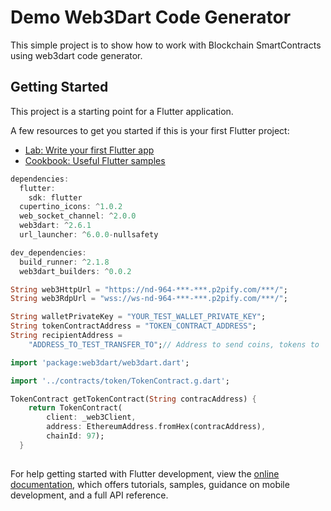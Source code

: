 # Demo Web3Dart Code Generator

This simple project is to show how to work with Blockchain SmartContracts using web3dart code generator.

## Getting Started

This project is a starting point for a Flutter application.

A few resources to get you started if this is your first Flutter project:

- [Lab: Write your first Flutter app](https://docs.flutter.dev/get-started/codelab)
- [Cookbook: Useful Flutter samples](https://docs.flutter.dev/cookbook)

```dart
dependencies:
  flutter:
    sdk: flutter
  cupertino_icons: ^1.0.2
  web_socket_channel: ^2.0.0
  web3dart: ^2.6.1
  url_launcher: ^6.0.0-nullsafety

dev_dependencies:
  build_runner: ^2.1.8
  web3dart_builders: ^0.0.2
```

```dart
String web3HttpUrl = "https://nd-964-***-***.p2pify.com/***/";
String web3RdpUrl = "wss://ws-nd-964-***-***.p2pify.com/***/";

String walletPrivateKey = "YOUR_TEST_WALLET_PRIVATE_KEY";
String tokenContractAddress = "TOKEN_CONTRACT_ADDRESS";
String recipientAddress =
    "ADDRESS_TO_TEST_TRANSFER_TO";// Address to send coins, tokens to
```


```dart
import 'package:web3dart/web3dart.dart';

import '../contracts/token/TokenContract.g.dart';

TokenContract getTokenContract(String contracAddress) {
    return TokenContract(
        client: _web3Client,
        address: EthereumAddress.fromHex(contracAddress),
        chainId: 97);
  }
  
```

For help getting started with Flutter development, view the
[online documentation](https://docs.flutter.dev/), which offers tutorials,
samples, guidance on mobile development, and a full API reference.
